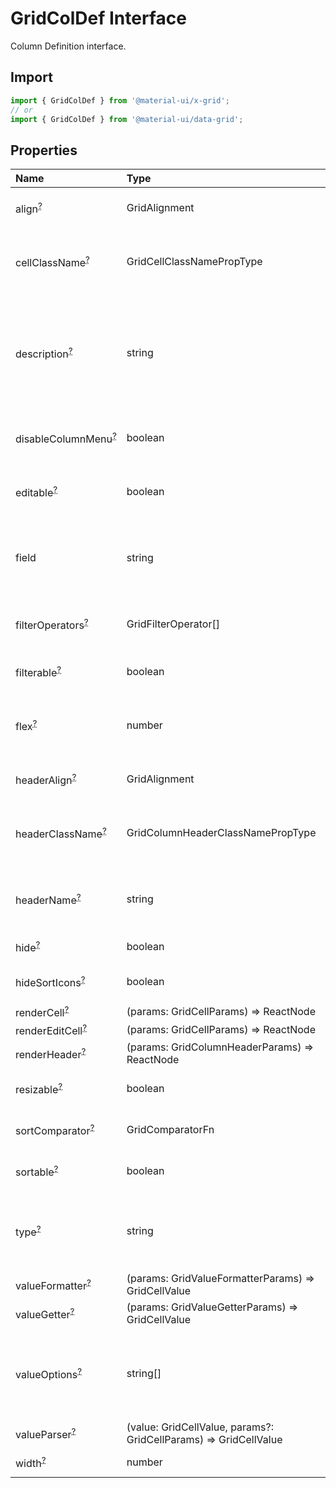 # GridColDef Interface

<p class="description">Column Definition interface.</p>

## Import

```js
import { GridColDef } from '@material-ui/x-grid';
// or
import { GridColDef } from '@material-ui/data-grid';
```

## Properties

| Name                                                                                                | Type                                                                                               | Default                                          | Description                                                                                            |
| :-------------------------------------------------------------------------------------------------- | :------------------------------------------------------------------------------------------------- | :----------------------------------------------- | :----------------------------------------------------------------------------------------------------- |
| <span class="prop-name optional">align<sup><abbr title="optional">?</abbr></sup></span>             | <span class="prop-type">GridAlignment</span>                                                       |                                                  | Allows to align the column values in cells.                                                            |
| <span class="prop-name optional">cellClassName<sup><abbr title="optional">?</abbr></sup></span>     | <span class="prop-type">GridCellClassNamePropType</span>                                           |                                                  | Class name that will be added in cells for that column.                                                |
| <span class="prop-name optional">description<sup><abbr title="optional">?</abbr></sup></span>       | <span class="prop-type">string</span>                                                              |                                                  | The description of the column rendered as tooltip if the column header name is not fully displayed.    |
| <span class="prop-name optional">disableColumnMenu<sup><abbr title="optional">?</abbr></sup></span> | <span class="prop-type">boolean</span>                                                             | <span class="prop-default">false<br /></span>    | If `true`, the column menu is disabled for this column.                                                |
| <span class="prop-name optional">editable<sup><abbr title="optional">?</abbr></sup></span>          | <span class="prop-type">boolean</span>                                                             | <span class="prop-default">false<br /></span>    | If `true`, the cells of the column are editable.                                                       |
| <span class="prop-name">field</span>                                                                | <span class="prop-type">string</span>                                                              |                                                  | The column identifier. It's used to map with GridRowData values.                                       |
| <span class="prop-name optional">filterOperators<sup><abbr title="optional">?</abbr></sup></span>   | <span class="prop-type">GridFilterOperator[]</span>                                                |                                                  | Allows setting the filter operators for this column.                                                   |
| <span class="prop-name optional">filterable<sup><abbr title="optional">?</abbr></sup></span>        | <span class="prop-type">boolean</span>                                                             | <span class="prop-default">true<br /></span>     | If `true`, the column is filterable.                                                                   |
| <span class="prop-name optional">flex<sup><abbr title="optional">?</abbr></sup></span>              | <span class="prop-type">number</span>                                                              |                                                  | If set, it indicates that a column has fluid width. Range [0, ∞).                                      |
| <span class="prop-name optional">headerAlign<sup><abbr title="optional">?</abbr></sup></span>       | <span class="prop-type">GridAlignment</span>                                                       |                                                  | Header cell element alignment.                                                                         |
| <span class="prop-name optional">headerClassName<sup><abbr title="optional">?</abbr></sup></span>   | <span class="prop-type">GridColumnHeaderClassNamePropType</span>                                   |                                                  | Class name that will be added in the column header cell.                                               |
| <span class="prop-name optional">headerName<sup><abbr title="optional">?</abbr></sup></span>        | <span class="prop-type">string</span>                                                              |                                                  | The title of the column rendered in the column header cell.                                            |
| <span class="prop-name optional">hide<sup><abbr title="optional">?</abbr></sup></span>              | <span class="prop-type">boolean</span>                                                             | <span class="prop-default">false<br /></span>    | If `true`, hide the column.                                                                            |
| <span class="prop-name optional">hideSortIcons<sup><abbr title="optional">?</abbr></sup></span>     | <span class="prop-type">boolean</span>                                                             | <span class="prop-default">false<br /></span>    | Toggle the visibility of the sort icons.                                                               |
| <span class="prop-name optional">renderCell<sup><abbr title="optional">?</abbr></sup></span>        | <span class="prop-type">(params: GridCellParams) =&gt; ReactNode</span>                            |                                                  |                                                                                                        |
| <span class="prop-name optional">renderEditCell<sup><abbr title="optional">?</abbr></sup></span>    | <span class="prop-type">(params: GridCellParams) =&gt; ReactNode</span>                            |                                                  |                                                                                                        |
| <span class="prop-name optional">renderHeader<sup><abbr title="optional">?</abbr></sup></span>      | <span class="prop-type">(params: GridColumnHeaderParams) =&gt; ReactNode</span>                    |                                                  |                                                                                                        |
| <span class="prop-name optional">resizable<sup><abbr title="optional">?</abbr></sup></span>         | <span class="prop-type">boolean</span>                                                             | <span class="prop-default">true<br /></span>     | If `true`, the column is resizable.                                                                    |
| <span class="prop-name optional">sortComparator<sup><abbr title="optional">?</abbr></sup></span>    | <span class="prop-type">GridComparatorFn</span>                                                    |                                                  | A comparator function used to sort rows.                                                               |
| <span class="prop-name optional">sortable<sup><abbr title="optional">?</abbr></sup></span>          | <span class="prop-type">boolean</span>                                                             | <span class="prop-default">true<br /></span>     | If `true`, the column is sortable.                                                                     |
| <span class="prop-name optional">type<sup><abbr title="optional">?</abbr></sup></span>              | <span class="prop-type">string</span>                                                              | <span class="prop-default">'string'<br /></span> | Type allows to merge this object with a default definition [GridColDef](/api/data-grid/grid-col-def/). |
| <span class="prop-name optional">valueFormatter<sup><abbr title="optional">?</abbr></sup></span>    | <span class="prop-type">(params: GridValueFormatterParams) =&gt; GridCellValue</span>              |                                                  |                                                                                                        |
| <span class="prop-name optional">valueGetter<sup><abbr title="optional">?</abbr></sup></span>       | <span class="prop-type">(params: GridValueGetterParams) =&gt; GridCellValue</span>                 |                                                  |                                                                                                        |
| <span class="prop-name optional">valueOptions<sup><abbr title="optional">?</abbr></sup></span>      | <span class="prop-type">string[]</span>                                                            |                                                  | Used in combination with `type='select'`. Array with possible cell values.                             |
| <span class="prop-name optional">valueParser<sup><abbr title="optional">?</abbr></sup></span>       | <span class="prop-type">(value: GridCellValue, params?: GridCellParams) =&gt; GridCellValue</span> |                                                  |                                                                                                        |
| <span class="prop-name optional">width<sup><abbr title="optional">?</abbr></sup></span>             | <span class="prop-type">number</span>                                                              | <span class="prop-default">100<br /></span>      | Set the width of the column.                                                                           |
